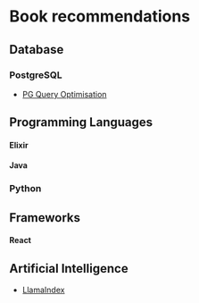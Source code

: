 # Book recommendations
## Database 

### PostgreSQL

- [PG Query Optimisation](https://link.springer.com/book/10.1007/979-8-8688-0069-6?source=shoppingads&locale=en-gb&utm_source=google&utm_campaign=18588017685&utm_medium=cpc&utm_content=sea&utm_term=&gad_source=1)

## Programming Languages

#### Elixir

#### Java

### Python

## Frameworks

#### React

## Artificial Intelligence
- [LlamaIndex](https://www.llamaindex.ai/)
